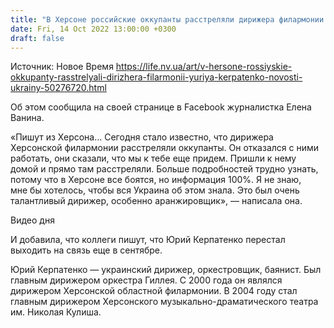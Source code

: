 ```yaml
---
title: "В Херсоне российские оккупанты расстреляли дирижера филармонии Юрия Керпатенко"
date: Fri, 14 Oct 2022 13:00:00 +0300
draft: false
---
```

Источник: Новое Время https://life.nv.ua/art/v-hersone-rossiyskie-okkupanty-rasstrelyali-dirizhera-filarmonii-yuriya-kerpatenko-novosti-ukrainy-50276720.html


Об этом сообщила на своей странице в Facebook журналистка Елена Ванина.

«Пишут из Херсона… Сегодня стало известно, что дирижера Херсонской филармонии расстреляли оккупанты. Он отказался с ними работать, они сказали, что мы к тебе еще придем. Пришли к нему домой и прямо там расстреляли. Больше подробностей трудно узнать, потому что в Херсоне все боятся, но информация 100%. Я не знаю, мне бы хотелось, чтобы вся Украина об этом знала. Это был очень талантливый дирижер, особенно аранжировщик», — написала она.

 Видео дня   

И добавила, что коллеги пишут, что Юрий Керпатенко перестал выходить на связь еще в сентябре.

Юрий Керпатенко — украинский дирижер, оркестровщик, баянист. Был главным дирижером оркестра Гиллея. С 2000 года он являлся дирижером Херсонской областной филармонии. В 2004 году стал главным дирижером Херсонского музыкально-драматического театра им. Николая Кулиша.
